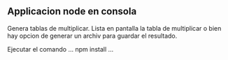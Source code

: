 
## Applicacion node en consola

Genera tablas de multiplicar. Lista en pantalla la tabla de multiplicar o bien hay opcion de generar un archiv para guardar el resultado.

Ejecutar el comando
...
npm install
...

